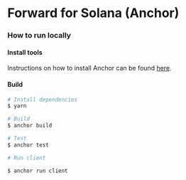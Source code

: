 # Forward for Solana (Anchor)

### How to run locally

#### Install tools

Instructions on how to install Anchor can be found [here](https://www.anchor-lang.com/docs/installation).

#### Build
```bash
# Install dependencies
$ yarn

# Build
$ anchor build

# Test
$ anchor test

# Run client

$ anchor run client
```